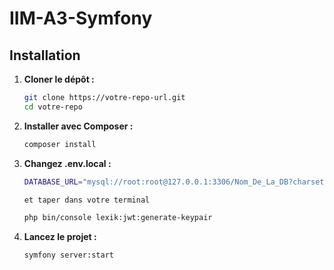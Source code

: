 # IIM-A3-Symfony

## Installation

1. **Cloner le dépôt :**

   ```bash
   git clone https://votre-repo-url.git
   cd votre-repo

2. **Installer avec Composer :**

   ```bash
   composer install

3. **Changez .env.local :**

   ```bash
   DATABASE_URL="mysql://root:root@127.0.0.1:3306/Nom_De_La_DB?charset=utf8mb4"
   
   et taper dans votre terminal
   
   php bin/console lexik:jwt:generate-keypair

4. **Lancez le projet :**
   ```bash
   symfony server:start



